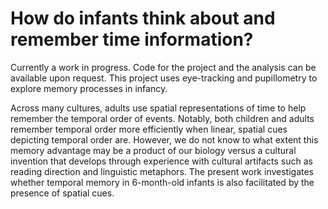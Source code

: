 # How do infants think about and remember time information?
Currently a work in progress. Code for the project and the analysis can be available upon request. This project uses eye-tracking and pupillometry to explore memory processes in infancy. 

Across many cultures, adults use spatial representations of time to help remember the temporal order of events. Notably, both children and adults remember temporal order more efficiently when linear, spatial cues depicting temporal order are. However, we do not know to what extent this memory advantage may be a product of our biology versus a cultural invention that develops through experience with cultural artifacts such as reading direction and linguistic metaphors. The present work investigates whether temporal memory in 6-month-old infants is also facilitated by the presence of spatial cues.
